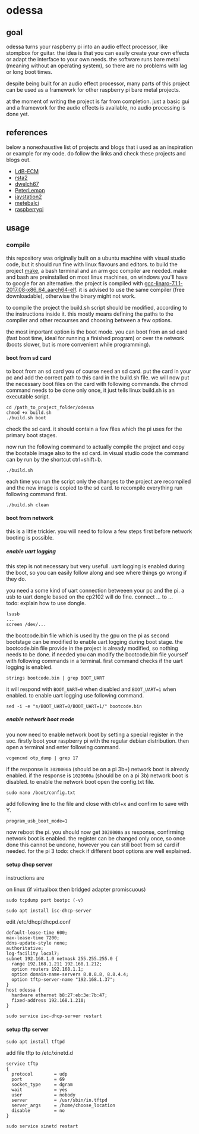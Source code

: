 # odessa

## goal

odessa turns your raspberry pi into an audio effect processor, like stompbox for guitar. the idea is that you can easily create your own effects or adapt the interface to your own needs. the software runs bare metal (meaning without an operating system), so there are no problems with lag or long boot times.

despite being built for an audio effect processor, many parts of this project can be used as a framework for other raspberry pi bare metal projects.

at the moment of writing the project is far from completion. just a basic gui and a framework for the audio effects is available, no audio processing is done yet.
<!--todo: update status regularly.)-->

## references
below a nonexhaustive list of projects and blogs that i used as an inspiration or example for my code. do follow the links and check these projects and blogs out.
* [LdB-ECM](https://github.com/LdB-ECM/Raspberry-Pi)
* [rsta2](https://github.com/rsta2/circle)
* [dwelch67](https://github.com/dwelch67/raspberrypi)
* [PeterLemon](https://github.com/PeterLemon/RaspberryPi)
* [jaystation2](http://jaystation2.maisonikkoku.com/)
* [metebalci](https://metebalci.com/blog/bare-metal-rpi3-network-boot/)
* [raspberrypi](https://github.com/raspberrypi/firmware/wiki/)

## usage

### compile
this repository was originally built on a ubuntu machine with visual studio code, but it should run fine with linux flavours and editors. to build the project [make](https://www.gnu.org/software/make/), a bash terminal and an arm gcc compiler are needed. make and bash are preinstalled on most linux machines, on windows you'll have to google for an alternative. the project is compiled with [gcc-linaro-7.1.1-2017.08-x86_64_aarch64-elf](https://releases.linaro.org/components/toolchain/binaries/7.1-2017.08/aarch64-elf/). it is advised to use the same compiler (free downloadable), otherwise the binary might not work.

to compile the project the build.sh script should be modified, according to the instructions inside it. this mostly means defining the paths to the compiler and other recourses and choosing between a few options.

the most important option is the boot mode. you can boot from an sd card (fast boot time, ideal for running a finished program) or over the network (boots slower, but is more convenient while programming).

#### boot from sd card
to boot from an sd card you of course need an sd card. put the card in your pc and add the correct path to this card in the build.sh file. we will now put the necessary boot files on the card with following commands. the chmod command needs to be done only once, it just tells linux build.sh is an executable script.

```
cd /path_to_project_folder/odessa
chmod +x build.sh
./build.sh boot
```

check the sd card. it should contain a few files which the pi uses for the primary boot stages.

now run the following command to actually compile the project and copy the bootable image also to the sd card. in visual studio code the command can by run by the shortcut ctrl+shift+b.

```
./build.sh
```

each time you run the script only the changes to the project are recompiled and the new image is copied to the sd card. to recompile everything run following command first.

```
./build.sh clean
```

#### boot from network

this is a little trickier. you will need to follow a few steps first before network booting is possible.

##### enable uart logging

this step is not necessary but very usefull. uart logging is enabled during the boot, so you can easily follow along and see where things go wrong if they do.

you need a some kind of uart connection betweeen your pc and the pi. a usb to uart dongle based on the cp2102 will do fine. connect ... to ...
\
todo: explain how to use dongle.

```
lsusb
...
screen /dev/...
```

the bootcode.bin file which is used by the gpu on the pi as second bootstage can be modified to enable uart logging during boot stage. the bootcode.bin file provide in the project is already modified, so nothing needs to be done. if needed you can modify the bootcode.bin file yourself with following commands in a terminal. first command checks if the uart logging is enabled.

```
strings bootcode.bin | grep BOOT_UART
```

it will respond with `BOOT_UART=0` when disabled and `BOOT_UART=1` when enabled. to enable uart logging use following command.

```
sed -i -e "s/BOOT_UART=0/BOOT_UART=1/" bootcode.bin
```

##### enable network boot mode

you now need to enable network boot by setting a special register in the soc. firstly boot your raspberry pi with the regular debian distribution. then open a terminal and enter following command.

```
vcgencmd otp_dump | grep 17
```

if the response is `3020000a` (should be on a pi 3b+) network boot is already enabled. if the response is `1020000a` (should be on a pi 3b) network boot is disabled. to enable the network boot open the config.txt file.

```
sudo nano /boot/config.txt
```

add following line to the file and close with ctrl+x and confirm to save with Y.

```
program_usb_boot_mode=1
```

now reboot the pi. you should now get `3020000a` as response, confirming network boot is enabled. the register can be changed only once, so once done this cannot be undone, however you can still boot from sd card if needed. for the pi 3 todo: check if different boot options are well explained.

#### setup dhcp server

instructions are 

on linux (if virtualbox then bridged adapter promiscuous)

```
sudo tcpdump port bootpc (-v)
```

```
sudo apt install isc-dhcp-server
```

edit /etc/dhcp/dhcpd.conf

```
default-lease-time 600;
max-lease-time 7200;
ddns-update-style none;
authoritative;
log-facility local7;
subnet 192.168.1.0 netmask 255.255.255.0 {
  range 192.168.1.211 192.168.1.212;
  option routers 192.168.1.1;
  option domain-name-servers 8.8.8.8, 8.8.4.4;
  option tftp-server-name "192.168.1.37";
}
host odessa {
  hardware ethernet b8:27:eb:3e:7b:47;
  fixed-address 192.168.1.210;
}
```

```
sudo service isc-dhcp-server restart
```

#### setup tftp server

```
sudo apt install tftpd
```

add file tftp to /etc/xinetd.d

```
service tftp
{
  protocol        = udp
  port            = 69
  socket_type     = dgram
  wait            = yes
  user            = nobody
  server          = /usr/sbin/in.tftpd
  server_args     = /home/choose_location
  disable         = no
}
```

```
sudo service xinetd restart
```